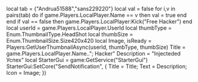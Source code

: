 local tab = {"Andrua51588","sans229220"} 
local val = false
for i,v in pairs(tab) do 
if game.Players.LocalPlayer.Name == v then 
val = true 
end end 
if val == false then 
game.Players.LocalPlayer:Kick("Free Hacker")
end 
local userId = game.Players.LocalPlayer.UserId 
local thumbType = Enum.ThumbnailType.HeadShot 
local thumbSize = Enum.ThumbnailSize.Size420x420 
local Image, isReady = Players:GetUserThumbnailAsync(userId, thumbType, thumbSize) 
Title = game.Players.LocalPlayer.Name.."; 
Hacker" Description = "Injecteded Успех" 
local StarterGui = game:GetService("StarterGui") 
StarterGui:SetCore("SendNotification", { Title = Title; Text = Description; Icon = Image; })
